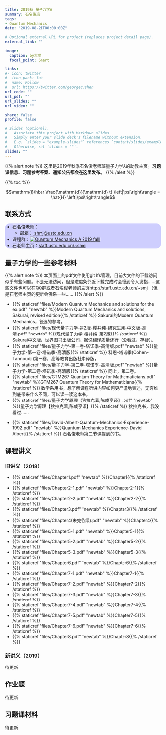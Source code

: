 ```yaml
---
title: 2019秋 量子力学A
summary: 石名俊班
tags:
- Quantum Mechanics
date: "2019-08-21T00:00:00Z"

# Optional external URL for project (replaces project detail page).
external_link: ""

image:
  caption: by大喵
  focal_point: Smart

links:
#- icon: twitter
#  icon_pack: fab
#  name: Follow
#  url: https://twitter.com/georgecushen
url_code: ""
url_pdf: ""
url_slides: ""
url_video: ""

share: false
profile: false

# Slides (optional).
#   Associate this project with Markdown slides.
#   Simply enter your slide deck's filename without extension.
#   E.g. `slides = "example-slides"` references `content/slides/example-slides.md`.
#   Otherwise, set `slides = ""`.
slides: ""
---
```


<style>
  .article-container{
    margin-left: 12%;
  }
  h2, h3, h4, h5, h6{
    font-weight: 600;
  }
</style>

{{% alert note %}}
这里是2019年秋季石名俊老师班量子力学A的助教主页。**习题课信息、习题参考答案、通知公告都会在这里发布。**
{{% /alert %}}

<div class="fixedtoc">{{% toc %}}</div>

$$\mathrm{i}\hbar \frac{\mathrm{d}}{\mathrm{d} t} \left|\psi\right\rangle = \hat{H} \left|\psi\right\rangle$$

## 联系方式

<!-- <div style="width:200px;box-sizing: border-box;height:40px">
  <div style="width:100px;box-sizing: border-box;height:40px">
    老师
  </div>
  <div style="width:100px;box-sizing: border-box;height:40px">
    助教
  </div>
</div> -->

<!-- <div  class = "someclass"  id = "someid"  markdown = "1" style="width:200px">
  <div  class = "someclass"  id = "someid"  markdown = "1" style="width:100px">
    233
  </div>
  <div  class = "someclass"  id = "someid"  markdown = "1" style="width:100px">
    666
  </div>
</div> -->

<div style="border-radius: 15px;background:#0000ff30">
  <ul>
    <li>石名俊老师：
      <ul>
        <li>
          邮箱：<a href="mailto:shmj@ustc.edu.cn"> shmj@ustc.edu.cn </a>
        </li>
      </ul>
    </li>
    <!-- <li>
      助教 徐九赐
      <ul>
        <li>
          邮箱
        </li>
      </ul>
    </li>
    <li>
      助教 何东铭
    </li>
    <li>
      助教 王英洁
    </li> -->
    <li>
      课程群：<a target="_blank" href="//shang.qq.com/wpa/qunwpa?idkey=9db075626b68e9f1e6254860c11e1224a1985d89d31e3c10d44cb6093151efb5"><img border="0" src="//pub.idqqimg.com/wpa/images/group.png" alt="Quantum Mechanics A 2019 falll" title="Quantum Mechanics A 2019 falll" style="display:inline;margin-top: 0rem; margin-bottom: 0rem"></a>
    </li>
    <li>
      石老师主页：<a href="http://staff.ustc.edu.cn/~shmj" target="_blank">staff.ustc.edu.cn/~shmj</a>
    </li>
  </ul>
</div>

## 量子力学的一些参考材料

{{% alert note %}}
本页面上的pdf文件使用git lfs管理，目前大文件的下载访问似乎有些问题。不是无法访问，但是进度条邻近下载完成时会慢到令人发指……这些文件也可以在QQ群或者石名俊老师的主页<!-- <a href="http://staff.ustc.edu.cn/~shmj" target="_blank">staff.ustc.edu.cn/~shmj</a>访问下载。 -->http://staff.ustc.edu.cn/~smj
（但是石老师主页的更新会佛系一些……
{{% /alert %}}

- {{% staticref "files/Modern Quantum Mechanics and solutions for the ex.pdf" "newtab" %}}Modern Quantum Mechanics and solutions, Sakurai, revised edition{{% /staticref %}}
  Sakurai的Modern Quantum Mechanics，首选的参考。
- {{% staticref "files/现代量子力学-第2版-樱井纯-研究生用-中文版-高清.pdf" "newtab" %}}现代量子力学-樱井纯-第2版{{% /staticref %}}
  Sakurai中文版，世界图书出版公司，据说翻译质量还行（没看过，存疑）。
- {{% staticref "files/量子力学-第一卷-塔诺季-高清版.pdf" "newtab" %}}量子力学-第一卷-塔诺季-高清版{{% /staticref %}}
  科恩-塔诺季(Cohen-Tannoudji)第一卷，高等教育出版社中译版，
- {{% staticref "files/量子力学-第二卷-塔诺季-高清版.pdf" "newtab" %}}量子力学-第二卷-塔诺季-高清版{{% /staticref %}}
  同上，第二卷。
- {{% staticref "files/GTM267 Quantum Theory for Mathematicians.pdf" "newtab" %}}GTM267 Quantum Theory for Mathematicians{{% /staticref %}}
  数学系用书，想了解课程所讲内容如何更严谨地表述，无穷维到底带来什么不同，可以读一读这本书。
- {{% staticref "files/量子力学原理【狄拉克着,陈咸亨译】.pdf" "newtab" %}}量子力学原理【狄拉克着,陈咸亨译】{{% /staticref %}}
  狄拉克书，我没看过……
<!-- - 最后，**曾见打**（曾谨言见一个打一个）（逃 -->
- {{% staticref "files/David-Albert-Quantum-Mechanics-Experience-1992.pdf" "newtab" %}}Quantum Mechanics Experience-David Albert{{% /staticref %}} 石名俊老师第二节课提到的书。

## 课程讲义

### 旧讲义（2018）

- {{% staticref "files/Chapter1.pdf" "newtab" %}}Chapter1{{% /staticref %}}
- {{% staticref "files/Chapter2-1.pdf" "newtab" %}}Chapter2-1{{% /staticref %}}
- {{% staticref "files/Chapter2-2.pdf" "newtab" %}}Chapter2-2{{% /staticref %}}
- {{% staticref "files/Chapter3.pdf" "newtab" %}}Chapter3{{% /staticref %}}
- {{% staticref "files/Chapter4(未完待续).pdf" "newtab" %}}Chapter4{{% /staticref %}}
- {{% staticref "files/Chapter5-1.pdf" "newtab" %}}Chapter5-1{{% /staticref %}}
- {{% staticref "files/Chapter5-2.pdf" "newtab" %}}Chapter5-2{{% /staticref %}}
- {{% staticref "files/Chapter5-3.pdf" "newtab" %}}Chapter5-3{{% /staticref %}}
- {{% staticref "files/Chapter6.pdf" "newtab" %}}Chapter6{{% /staticref %}}
- {{% staticref "files/Chapter7-1.pdf" "newtab" %}}Chapter7-1{{% /staticref %}}
- {{% staticref "files/Chapter7-2.pdf" "newtab" %}}Chapter7-2{{% /staticref %}}
- {{% staticref "files/Chapter7-3.pdf" "newtab" %}}Chapter7-3{{% /staticref %}}
- {{% staticref "files/Chapter7-4.pdf" "newtab" %}}Chapter7-4{{% /staticref %}}
- {{% staticref "files/Chapter7-5.pdf" "newtab" %}}Chapter7-5{{% /staticref %}}
- {{% staticref "files/Chapter7-6.pdf" "newtab" %}}Chapter7-6{{% /staticref %}}
- {{% staticref "files/Chapter8.pdf" "newtab" %}}Chapter8{{% /staticref %}}

### 新讲义（2019）

待更新

## 作业题

待更新

## 习题课材料

待更新